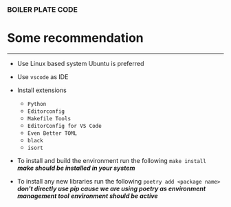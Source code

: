 ### BOILER PLATE CODE

# Some recommendation
---
- Use Linux based system Ubuntu is preferred
- Use `vscode` as IDE
- Install extensions
    - `Python`
    - `Editorconfig`
    - `Makefile Tools`
    - `EditorConfig for VS Code`
    - `Even Better TOML`
    - `black`
    - `isort`

- To install and build the environment run the following
    `make install`
***make should be installed in your system***

- To install any new libraries run the following
    `poetry add <package name>`
***don't directly use pip cause we are using poetry as environment management tool***
***environment should be active***
